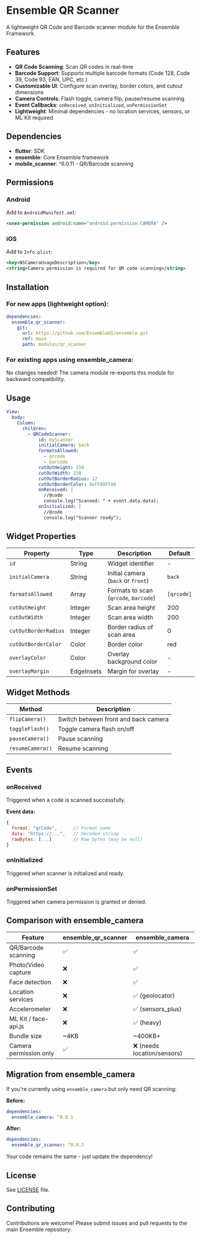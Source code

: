 # Ensemble QR Scanner

A lightweight QR Code and Barcode scanner module for the Ensemble Framework.

## Features

- **QR Code Scanning**: Scan QR codes in real-time
- **Barcode Support**: Supports multiple barcode formats (Code 128, Code 39, Code 93, EAN, UPC, etc.)
- **Customizable UI**: Configure scan overlay, border colors, and cutout dimensions
- **Camera Controls**: Flash toggle, camera flip, pause/resume scanning
- **Event Callbacks**: `onReceived`, `onInitialized`, `onPermissionSet`
- **Lightweight**: Minimal dependencies - no location services, sensors, or ML Kit required

## Dependencies

- **flutter**: SDK
- **ensemble**: Core Ensemble framework
- **mobile_scanner**: ^6.0.11 - QR/Barcode scanning

## Permissions

### Android
Add to `AndroidManifest.xml`:
```xml
<uses-permission android:name="android.permission.CAMERA" />
```

### iOS
Add to `Info.plist`:
```xml
<key>NSCameraUsageDescription</key>
<string>Camera permission is required for QR code scanning</string>
```

## Installation

### For new apps (lightweight option):
```yaml
dependencies:
  ensemble_qr_scanner:
    git:
      url: https://github.com/EnsembleUI/ensemble.git
      ref: main
      path: modules/qr_scanner
```

### For existing apps using ensemble_camera:
No changes needed! The camera module re-exports this module for backward compatibility.

## Usage

```yaml
View:
  body:
    Column:
      children:
        - QRCodeScanner:
            id: myScanner
            initialCamera: back
            formatsAllowed:
              - qrcode
              - barcode
            cutOutHeight: 250
            cutOutWidth: 250
            cutOutBorderRadius: 12
            cutOutBorderColor: 0xFF00FF00
            onReceived: |
              //@code
              console.log("Scanned: " + event.data.data);
            onInitialized: |
              //@code
              console.log("Scanner ready");
```

## Widget Properties

| Property | Type | Description | Default |
|----------|------|-------------|---------|
| `id` | String | Widget identifier | - |
| `initialCamera` | String | Initial camera (`back` or `front`) | `back` |
| `formatsAllowed` | Array | Formats to scan (`qrcode`, `barcode`) | `[qrcode]` |
| `cutOutHeight` | Integer | Scan area height | 200 |
| `cutOutWidth` | Integer | Scan area width | 200 |
| `cutOutBorderRadius` | Integer | Border radius of scan area | 0 |
| `cutOutBorderColor` | Color | Border color | red |
| `overlayColor` | Color | Overlay background color | - |
| `overlayMargin` | EdgeInsets | Margin for overlay | - |

## Widget Methods

| Method | Description |
|--------|-------------|
| `flipCamera()` | Switch between front and back camera |
| `toggleFlash()` | Toggle camera flash on/off |
| `pauseCamera()` | Pause scanning |
| `resumeCamera()` | Resume scanning |

## Events

### onReceived
Triggered when a code is scanned successfully.

**Event data:**
```javascript
{
  format: "qrCode",      // Format name
  data: "https://...",   // Decoded string
  rawBytes: [...]        // Raw bytes (may be null)
}
```

### onInitialized
Triggered when scanner is initialized and ready.

### onPermissionSet
Triggered when camera permission is granted or denied.

## Comparison with ensemble_camera

| Feature | ensemble_qr_scanner | ensemble_camera |
|---------|---------------------|-----------------|
| QR/Barcode scanning | ✅ | ✅ |
| Photo/Video capture | ❌ | ✅ |
| Face detection | ❌ | ✅ |
| Location services | ❌ | ✅ (geolocator) |
| Accelerometer | ❌ | ✅ (sensors_plus) |
| ML Kit / face-api.js | ❌ | ✅ (heavy) |
| Bundle size | ~4KB | ~400KB+ |
| Camera permission only | ✅ | ❌ (needs location/sensors) |

## Migration from ensemble_camera

If you're currently using `ensemble_camera` but only need QR scanning:

**Before:**
```yaml
dependencies:
  ensemble_camera: ^0.0.1
```

**After:**
```yaml
dependencies:
  ensemble_qr_scanner: ^0.0.1
```

Your code remains the same - just update the dependency!

## License

See [LICENSE](LICENSE) file.

## Contributing

Contributions are welcome! Please submit issues and pull requests to the main Ensemble repository.
